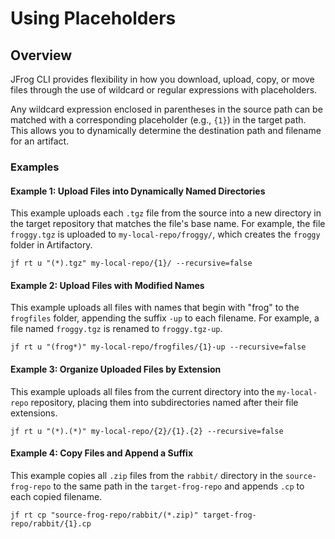 # Using Placeholders

## Overview

JFrog CLI provides flexibility in how you download, upload, copy, or move files through the use of wildcard or regular expressions with placeholders.

Any wildcard expression enclosed in parentheses in the source path can be matched with a corresponding placeholder (e.g., `{1}`) in the target path. This allows you to dynamically determine the destination path and filename for an artifact.

### Examples

#### Example 1: Upload Files into Dynamically Named Directories

This example uploads each `.tgz` file from the source into a new directory in the target repository that matches the file's base name. For example, the file `froggy.tgz` is uploaded to `my-local-repo/froggy/`, which creates the `froggy` folder in Artifactory.

```
jf rt u "(*).tgz" my-local-repo/{1}/ --recursive=false
```

#### Example 2: Upload Files with Modified Names

This example uploads all files with names that begin with "frog" to the `frogfiles` folder, appending the suffix `-up` to each filename. For example, a file named `froggy.tgz` is renamed to `froggy.tgz-up`.

```
jf rt u "(frog*)" my-local-repo/frogfiles/{1}-up --recursive=false
```

#### Example 3: Organize Uploaded Files by Extension

This example uploads all files from the current directory into the `my-local-repo` repository, placing them into subdirectories named after their file extensions.

```
jf rt u "(*).(*)" my-local-repo/{2}/{1}.{2} --recursive=false
```

#### Example 4: Copy Files and Append a Suffix

This example copies all `.zip` files from the `rabbit/` directory in the `source-frog-repo` to the same path in the `target-frog-repo` and appends `.cp` to each copied filename.

```
jf rt cp "source-frog-repo/rabbit/(*.zip)" target-frog-repo/rabbit/{1}.cp
```
